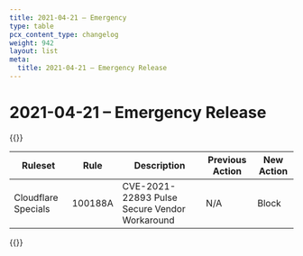 ```yaml
---
title: 2021-04-21 – Emergency
type: table
pcx_content_type: changelog
weight: 942
layout: list
meta:
  title: 2021-04-21 – Emergency Release
---
```


# 2021-04-21 – Emergency Release

{{<table-wrap>}}

<table style="width: 100%">
  <thead>
    <tr>
      <th>Ruleset</th>
      <th>Rule</th>
      <th>Description</th>
      <th>Previous Action</th>
      <th>New Action</th>
    </tr>
  </thead>
  <tbody>
    <tr>
      <td>Cloudflare Specials</td>
      <td>100188A</td>
      <td>CVE-2021-22893 Pulse Secure Vendor Workaround</td>
      <td>N/A</td>
      <td>Block</td>
    </tr>
  </tbody>
</table>
{{</table-wrap>}}
